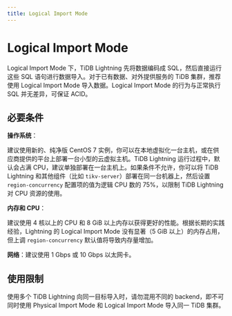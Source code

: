 ```yaml
---
title: Logical Import Mode
---
```


# Logical Import Mode

Logical Import Mode 下，TiDB Lightning 先将数据编码成 SQL，然后直接运行这些 SQL 语句进行数据导入。对于已有数据、对外提供服务的 TiDB 集群，推荐使用 Logical Import Mode 导入数据。Logical Import Mode 的行为与正常执行 SQL 并无差异，可保证 ACID。

## 必要条件

**操作系统**：

建议使用新的、纯净版 CentOS 7 实例，你可以在本地虚拟化一台主机，或在供应商提供的平台上部署一台小型的云虚拟主机。TiDB Lightning 运行过程中，默认会占满 CPU，建议单独部署在一台主机上。如果条件不允许，你可以将 TiDB Lightning 和其他组件（比如 `tikv-server`）部署在同一台机器上，然后设置 `region-concurrency` 配置项的值为逻辑 CPU 数的 75%，以限制 TiDB Lightning 对 CPU 资源的使用。

**内存和 CPU**：

建议使用 4 核以上的 CPU 和 8 GiB 以上内存以获得更好的性能。根据长期的实践经验，Lightning 的 Logical Import Mode 没有显著（5 GiB 以上）的内存占用，但上调 `region-concurrency` 默认值将导致内存量增加。

**网络**：建议使用 1 Gbps 或 10 Gbps 以太网卡。

## 使用限制

使用多个 TiDB Lightning 向同一目标导入时，请勿混用不同的 backend，即不可同时使用 Physical Import Mode 和 Logical Import Mode 导入同一 TiDB 集群。
